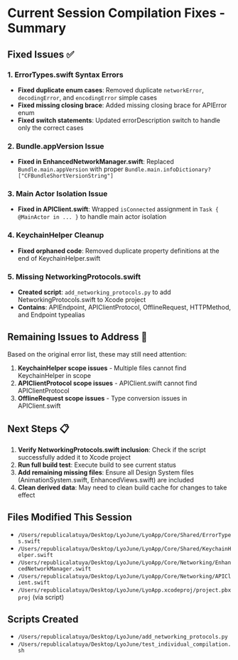 # Current Session Compilation Fixes - Summary

## Fixed Issues ✅

### 1. ErrorTypes.swift Syntax Errors
- **Fixed duplicate enum cases**: Removed duplicate `networkError`, `decodingError`, and `encodingError` simple cases
- **Fixed missing closing brace**: Added missing closing brace for APIError enum
- **Fixed switch statements**: Updated errorDescription switch to handle only the correct cases

### 2. Bundle.appVersion Issue
- **Fixed in EnhancedNetworkManager.swift**: Replaced `Bundle.main.appVersion` with proper `Bundle.main.infoDictionary?["CFBundleShortVersionString"]`

### 3. Main Actor Isolation Issue
- **Fixed in APIClient.swift**: Wrapped `isConnected` assignment in `Task { @MainActor in ... }` to handle main actor isolation

### 4. KeychainHelper Cleanup
- **Fixed orphaned code**: Removed duplicate property definitions at the end of KeychainHelper.swift

### 5. Missing NetworkingProtocols.swift
- **Created script**: `add_networking_protocols.py` to add NetworkingProtocols.swift to Xcode project
- **Contains**: APIEndpoint, APIClientProtocol, OfflineRequest, HTTPMethod, and Endpoint typealias

## Remaining Issues to Address 🔧

Based on the original error list, these may still need attention:

1. **KeychainHelper scope issues** - Multiple files cannot find KeychainHelper in scope
2. **APIClientProtocol scope issues** - APIClient.swift cannot find APIClientProtocol
3. **OfflineRequest scope issues** - Type conversion issues in APIClient.swift

## Next Steps 📋

1. **Verify NetworkingProtocols.swift inclusion**: Check if the script successfully added it to Xcode project
2. **Run full build test**: Execute build to see current status
3. **Add remaining missing files**: Ensure all Design System files (AnimationSystem.swift, EnhancedViews.swift) are included
4. **Clean derived data**: May need to clean build cache for changes to take effect

## Files Modified This Session
- `/Users/republicalatuya/Desktop/LyoJune/LyoApp/Core/Shared/ErrorTypes.swift`
- `/Users/republicalatuya/Desktop/LyoJune/LyoApp/Core/Shared/KeychainHelper.swift`
- `/Users/republicalatuya/Desktop/LyoJune/LyoApp/Core/Networking/EnhancedNetworkManager.swift`
- `/Users/republicalatuya/Desktop/LyoJune/LyoApp/Core/Networking/APIClient.swift`
- `/Users/republicalatuya/Desktop/LyoJune/LyoApp.xcodeproj/project.pbxproj` (via script)

## Scripts Created
- `/Users/republicalatuya/Desktop/LyoJune/add_networking_protocols.py`
- `/Users/republicalatuya/Desktop/LyoJune/test_individual_compilation.sh`
